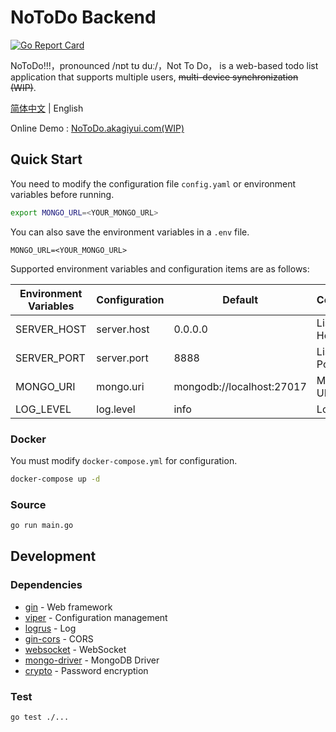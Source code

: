 # NoToDo Backend

[![Go Report Card](https://goreportcard.com/badge/github.com/NoToDoProject/NoToDo)](https://goreportcard.com/report/github.com/NoToDoProject/NoToDo)

NoToDo!!!，pronounced /nɒt tʊ duː/，Not To Do，
is a web-based todo list application that supports multiple users, ~~multi-device synchronization (WIP)~~.

[简体中文](./README.md) | English

Online Demo : [NoToDo.akagiyui.com(WIP)](https://notodo.akagiyui.com)

## Quick Start

You need to modify the configuration file `config.yaml` or environment variables before running.

```bash
export MONGO_URL=<YOUR_MONGO_URL>
```

You can also save the environment variables in a `.env` file.

```dotenv
MONGO_URL=<YOUR_MONGO_URL>
```

Supported environment variables and configuration items are as follows:

| Environment Variables | Configuration | Default                   | Commentary     |
|-----------------------|---------------|---------------------------|----------------|
| SERVER_HOST           | server.host   | 0.0.0.0                   | Listening Host |
| SERVER_PORT           | server.port   | 8888                      | Listening Port |
| MONGO_URI             | mongo.uri     | mongodb://localhost:27017 | MongoDB URI    |
| LOG_LEVEL             | log.level     | info                      | Log Level      |


### Docker

You must modify `docker-compose.yml` for configuration.

```bash
docker-compose up -d
```

### Source

```bash
go run main.go
```

## Development

### Dependencies

- [gin](https://github.com/gin-gonic/gin) - Web framework
- [viper](https://github.com/spf13/viper) - Configuration management
- [logrus](https://github.com/sirupsen/logrus) - Log
- [gin-cors](https://github.com/gin-contrib/cors) - CORS
- [websocket](https://github.com/gorilla/websocket) - WebSocket
- [mongo-driver](https://pkg.go.dev/go.mongodb.org/mongo-driver/mongo) - MongoDB Driver
- [crypto](https://pkg.go.dev/golang.org/x/crypto) - Password encryption

### Test

```bash
go test ./...
```
